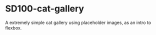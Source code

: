 # SD100-cat-gallery
A extremely simple cat gallery using placeholder images, as an intro to flexbox.
